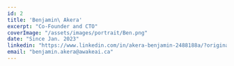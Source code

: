 ```yaml
---
id: 2
title: 'Benjamin\ Akera'
excerpt: "Co-Founder and CTO"
coverImage: "/assets/images/portrait/Ben.png"
date: "Since Jan. 2023"
linkedin: "https://www.linkedin.com/in/akera-benjamin-2488188a/?originalSubdomain=ug"
email: "benjamin.akera@awakeai.ca"
---
```

